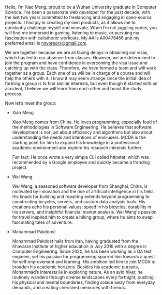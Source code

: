 Hello, I’m Xiao Meng, proud to be a Wuhan University graduate in Computer
Science. I’ve been a passionate web developer for the past decade, with the
last two years committed to freelancing and engaging in open-source projects.
I find joy in creating my own products, as it allows me to constantly challenge
myself and innovate. When I’m not juggling codes, you will find me immersed in
gaming, listening to music, or pursuing my fascination with calisthenic
workouts. My A# is A00478456 and my preferred email is novoreorx@gmail.com.

We are together because we are all facing delays in obtaining our visas, which
has led to our absence from classes. However, we are determined to join the
program and have confidence in overcoming the visa issue and catching up with
the class. Therefore, we have formed a team and will work together as a group.
Each one of us will be in charge of a course and will help the others with it.
I know it may seem strange since the initial idea of forming a group is to find
similar interests, but even though it started with an accident, I believe we
will learn from each other and boost the study process.

Now let’s meet the group:

- Xiao Meng

  Xiao Meng comes from China. He loves programming, especially foud of the
  methodologies in Software Engineering. He believes that software development
  is not just about efficiency and algorithms but also about understanding the
  needs and intentions of end-users. MCDA is the starting point for him to
  expand his knowledge in a professional academic environment and explore his
  research interests further.

  Fun fact: He once wrote a very simple CLI called httpstat, which was
  recommended by a Google employee and quickly became a trending project.

- Wei Wang

  Wei Wang, a seasoned software developer from Shanghai, China, is motivated
  by innovation and the rise of artificial intelligence in his field. His knack
  for building and repairing extends beyond programming to constructing
  bicycles, servers, and custom data analysis tools. His creations
  echo his personal values: speed in his bicycles, durability in his servers,
  and insightful financial market analysis. Wei Wang's passion for travel
  inspired him to create a hiking group, where he aims to swap fascinating
  tales of adventure.

- Mohammad Pakdoost

  Mohammad Pakdost hails from Iran, having graduated from the Khavaran
  Institute of higher education in July 2018 with a degree in Computer
  Engineering. Since 2020, he has been working as a QA test engineer, yet his
  passion for programming spurred him towards a quest for self-improvement and
  learning. His ambition led him to join MCDA to broaden his academic horizons.
  Besides his academic pursuits, Mohammad’s interests lie in exploring nature.
  As an avid hiker, he routinely wanders through diverse landscapes every
  fortnight, pushing his physical and mental boundaries, finding solace away
  from everyday demands, and creating cherished memories with friends.
